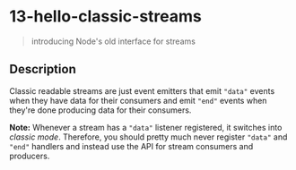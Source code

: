 # 13-hello-classic-streams
> introducing Node's old interface for streams

## Description
Classic readable streams are just event emitters that emit `"data"` events when they have data for their consumers and emit `"end"` events when they're done producing data for their consumers.

**Note:**
Whenever a stream has a `"data"` listener registered, it switches into *classic mode*. Therefore, you should pretty much never register `"data"` and `"end"` handlers and instead use the API for stream consumers and producers.